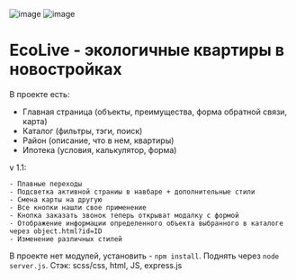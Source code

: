 ![image](https://github.com/user-attachments/assets/a622680b-1b66-499d-b01c-49284c2d7953)
![image](https://github.com/user-attachments/assets/5d8b6468-5f9f-4f95-9a64-d6e98750c598)


# EcoLive - экологичные квартиры в новостройках
В проекте есть: 
- Главная страница (объекты, преимущества, форма обратной связи, карта)
- Каталог (фильтры, тэги, поиск)
- Район (описание, что в нем, квартиры)
- Ипотека (условия, калькулятор, форма)

v 1.1: 
```
- Плавные переходы
- Подсветка активной страниы в навбаре + дополнительные стили
- Смена карты на другую
- Все кнопки нашли свое применение
- Кнопка заказать звонок теперь открыват модалку с формой
- Отображение информации определенного объекта выбранного в каталоге через object.html?id=ID
- Изменение различных стилей
```

В проекте нет модулей, установить - `npm install`. Поднять через `node server.js`.
Стэк: scss/css, html, JS, express.js
